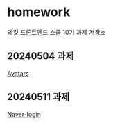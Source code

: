 # homework
테킷 프론트엔드 스쿨 10기 과제 저장소

## 20240504 과제
[Avatars](https://github.com/clouood111/homework/blob/main/avatars/avatars.md)


## 20240511 과제
[Naver-login](https://github.com/clouood111/homework/blob/main/naver/naver.md)
